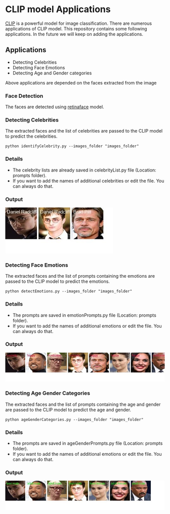 # CLIP model Applications
[CLIP](https://github.com/openai/CLIP) is a powerful model for image classification. There are numerous applications of CLIP model.
This repository contains some following applications. In the future we will keep on adding the applications.

## Applications
* Detecting Celebrities
* Detecting Face Emotions
* Detecting Age and Gender categories 

Above applications are depended on the faces extracted from the image
### Face Detection
The faces are detected using [retinaface](https://github.com/serengil/retinaface) model.

### Detecting Celebrities
The extracted faces and the list of celebrities are passed to the CLIP model to predict the celebrities.
```
python identifyCelebrity.py --images_folder "images_folder"
```
### Details
* The celebrity lists are already saved in celebrityList.py file (Location: prompts folder).
* If you want to add the names of additional celebrities or edit the file. You can always do that.

### Output
![img_1.png](img_1.png)

### Detecting Face Emotions
The extracted faces and the list of prompts containing the emotions are passed to the CLIP model to predict the emotions.
```
python detectEmotions.py --images_folder "images_folder"
```
### Details
* The prompts are saved in emotionPrompts.py file (Location: prompts folder).
* If you want to add the names of additional emotions or edit the file. You can always do that.


### Output
![img_3.png](img_3.png)

### Detecting Age Gender Categories
The extracted faces and the list of prompts containing the age and gender are passed to the CLIP model to predict the age and gender.
```
python ageGenderCategories.py --images_folder "images_folder"
```
### Details
* The prompts are saved in ageGenderPrompts.py file (Location: prompts folder).
* If you want to add the names of additional emotions or edit the file. You can always do that.


### Output
![img_5.png](img_5.png)




